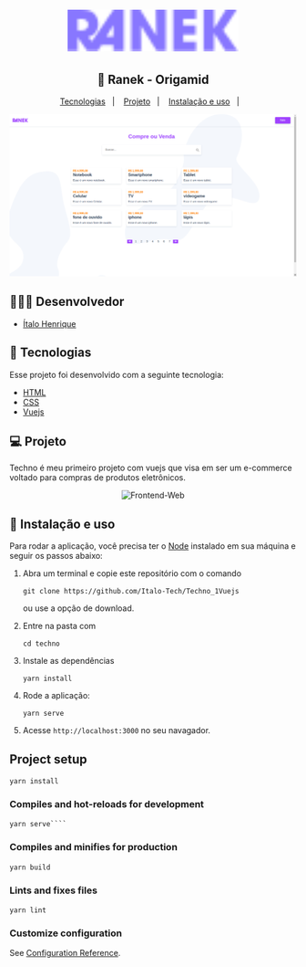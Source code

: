 <div>
    <h1 align="center">
        <img alt="Ranek" title="#Ranek" src="/ranek-github/ranek.svg" width="300px" />
    </h1>
</div>

<div align="center">
    <h2> 🚀 Ranek - Origamid </h2>
</div>

<p align="center">
  <a href="#rocket-tecnologias">Tecnologias</a>&nbsp;&nbsp;&nbsp;|&nbsp;&nbsp;&nbsp;
  <a href="#-projeto">Projeto</a>&nbsp;&nbsp;&nbsp;|&nbsp;&nbsp;&nbsp;
  <a href="#wrench-instalação-e-uso">Instalação e uso</a>&nbsp;&nbsp;&nbsp;|&nbsp;&nbsp;&nbsp;
</p>

<div align="center">
  <img alt="Frontend-Web" src="./ranek-github/ranek-1.png">
</div>

## 👨🏼‍💻 Desenvolvedor

- [Ítalo Henrique](https://www.linkedin.com/in/italo-tech/)

## :rocket: Tecnologias

Esse projeto foi desenvolvido com a seguinte tecnologia:

- [HTML](https://devdocs.io/html/)
- [CSS](https://devdocs.io/css/)
- [Vuejs](https://vuex.vuejs.org/)

## 💻 Projeto

Techno é meu primeiro projeto com vuejs que visa em ser um e-commerce voltado para compras de produtos eletrônicos.

<div align="center">
  <img alt="Frontend-Web" src="./public/github/gif1.gif">
</div>

## :wrench: Instalação e uso

Para rodar a aplicação, você precisa ter o [Node](https://nodejs.org/en/) instalado em sua máquina e seguir os passos abaixo:

1) Abra um terminal e copie este repositório com o comando
    ```
    git clone https://github.com/Italo-Tech/Techno_1Vuejs
    ```
   ou use a opção de download.

2) Entre na pasta com
    ```
    cd techno
    ```

3) Instale as dependências

    ```
    yarn install
    ```

4) Rode a aplicação:
    ```
    yarn serve
    ```

5) Acesse ```http://localhost:3000``` no seu navagador.

## Project setup
```
yarn install
```

### Compiles and hot-reloads for development
```
yarn serve````
```

### Compiles and minifies for production
```
yarn build
```

### Lints and fixes files
```
yarn lint
```

### Customize configuration
See [Configuration Reference](https://cli.vuejs.org/config/).
